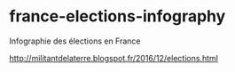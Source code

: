 # france-elections-infography
Infographie des élections en France

http://militantdelaterre.blogspot.fr/2016/12/elections.html


